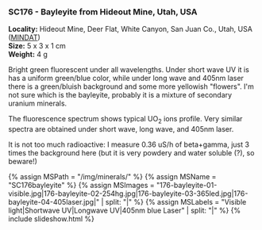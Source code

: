
### <a name="SC176"></a> SC176 - Bayleyite from Hideout Mine, Utah, USA

**Locality:** Hideout Mine, Deer Flat, White Canyon, San Juan Co., Utah, USA ([MINDAT](https://www.mindat.org/loc-35984.html))  
**Size:** 5 x 3 x 1 cm  
**Weight:** 4 g  

Bright green fluorescent under all wavelengths. Under short wave UV  it is has
a uniform green/blue color, while under long wave and 405nm laser there is a
green/bluish background and some more yellowish "flowers". I'm not sure which
is the bayleyite, probably it is a mixture of secondary uranium minerals.  

The fluorescence spectrum shows typical UO<sub>2</sub> ions profile. Very similar spectra are
obtained under short wave, long wave, and 405nm laser. 

It is not too much radioactive: I measure 0.36 uS/h of beta+gamma, just 3 times
the background here (but it is very powdery and water soluble (?), so beware!)

{% assign MSPath = "/img/minerals/" %}
{% assign MSName = "SC176bayleyite" %}
{% assign MSImages = "176-bayleyite-01-visible.jpg|176-bayleyite-02-254hg.jpg|176-bayleyite-03-365led.jpg|176-bayleyite-04-405laser.jpg|" | split: "|" %}
{% assign MSLabels = "Visible light|Shortwave UV|Longwave UV|405nm blue Laser" | split: "|" %}
{% include slideshow.html %}

